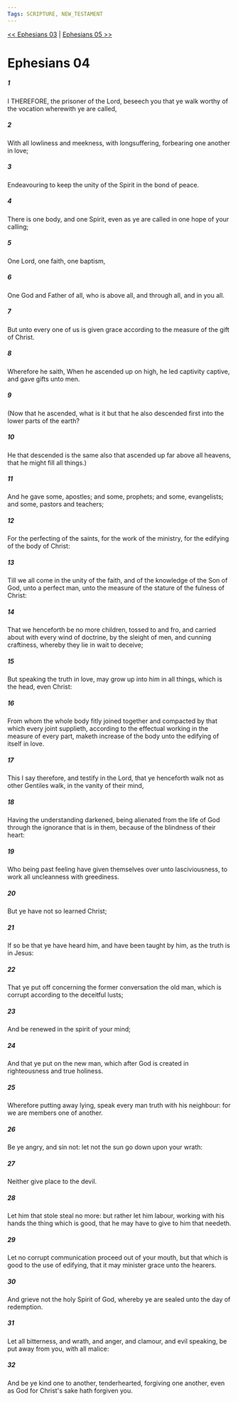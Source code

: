 ```yaml
---
Tags: SCRIPTURE, NEW_TESTAMENT
---
```


[<< Ephesians 03](NEW_TESTAMENT/10_Ephesians/Ephesians_03.md) | [Ephesians 05 >>](NEW_TESTAMENT/10_Ephesians/Ephesians_05.md)

# Ephesians 04

##### 1
 I THEREFORE, the prisoner of the Lord, beseech you that ye walk worthy of the vocation wherewith ye are called,
##### 2
 With all lowliness and meekness, with longsuffering, forbearing one another in love;
##### 3
 Endeavouring to keep the unity of the Spirit in the bond of peace.
##### 4
 There is one body, and one Spirit, even as ye are called in one hope of your calling;
##### 5
 One Lord, one faith, one baptism,
##### 6
 One God and Father of all, who is above all, and through all, and in you all.
##### 7
 But unto every one of us is given grace according to the measure of the gift of Christ.
##### 8
 Wherefore he saith, When he ascended up on high, he led captivity captive, and gave gifts unto men.
##### 9
 (Now that he ascended, what is it but that he also descended first into the lower parts of the earth?
##### 10
 He that descended is the same also that ascended up far above all heavens, that he might fill all things.)
##### 11
 And he gave some, apostles; and some, prophets; and some, evangelists; and some, pastors and teachers;
##### 12
 For the perfecting of the saints, for the work of the ministry, for the edifying of the body of Christ:
##### 13
 Till we all come in the unity of the faith, and of the knowledge of the Son of God, unto a perfect man, unto the measure of the stature of the fulness of Christ:
##### 14
 That we henceforth be no more children, tossed to and fro, and carried about with every wind of doctrine, by the sleight of men, and cunning craftiness, whereby they lie in wait to deceive;
##### 15
 But speaking the truth in love, may grow up into him in all things, which is the head, even Christ:
##### 16
 From whom the whole body fitly joined together and compacted by that which every joint supplieth, according to the effectual working in the measure of every part, maketh increase of the body unto the edifying of itself in love.
##### 17
 This I say therefore, and testify in the Lord, that ye henceforth walk not as other Gentiles walk, in the vanity of their mind,
##### 18
 Having the understanding darkened, being alienated from the life of God through the ignorance that is in them, because of the blindness of their heart:
##### 19
 Who being past feeling have given themselves over unto lasciviousness, to work all uncleanness with greediness.
##### 20
 But ye have not so learned Christ;
##### 21
 If so be that ye have heard him, and have been taught by him, as the truth is in Jesus:
##### 22
 That ye put off concerning the former conversation the old man, which is corrupt according to the deceitful lusts;
##### 23
 And be renewed in the spirit of your mind;
##### 24
 And that ye put on the new man, which after God is created in righteousness and true holiness.
##### 25
 Wherefore putting away lying, speak every man truth with his neighbour: for we are members one of another.
##### 26
 Be ye angry, and sin not: let not the sun go down upon your wrath:
##### 27
 Neither give place to the devil.
##### 28
 Let him that stole steal no more: but rather let him labour, working with his hands the thing which is good, that he may have to give to him that needeth.
##### 29
 Let no corrupt communication proceed out of your mouth, but that which is good to the use of edifying, that it may minister grace unto the hearers.
##### 30
 And grieve not the holy Spirit of God, whereby ye are sealed unto the day of redemption.
##### 31
 Let all bitterness, and wrath, and anger, and clamour, and evil speaking, be put away from you, with all malice:
##### 32
 And be ye kind one to another, tenderhearted, forgiving one another, even as God for Christ's sake hath forgiven you.

